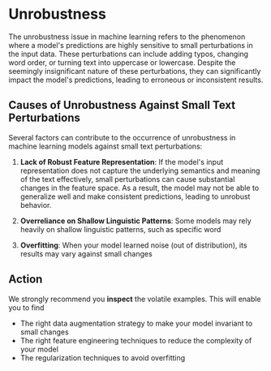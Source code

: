 # Unrobustness

The unrobustness issue in machine learning refers to the phenomenon where a model's predictions are highly sensitive to small perturbations in the input data. These perturbations can include adding typos, changing word order, or turning text into uppercase or lowercase. Despite the seemingly insignificant nature of these perturbations, they can significantly impact the model's predictions, leading to erroneous or inconsistent results.

## Causes of Unrobustness Against Small Text Perturbations

Several factors can contribute to the occurrence of unrobustness in machine learning models against small text perturbations:

1. **Lack of Robust Feature Representation**: If the model's input representation does not capture the underlying semantics and meaning of the text effectively, small perturbations can cause substantial changes in the feature space. As a result, the model may not be able to generalize well and make consistent predictions, leading to unrobust behavior.

2. **Overreliance on Shallow Linguistic Patterns**: Some models may rely heavily on shallow linguistic patterns, such as specific word
3. **Overfitting**: When your model learned noise (out of distribution), its results may vary against small changes

## Action

We strongly recommend you **inspect** the volatile examples. This will enable you to find

- The right data augmentation strategy to make your model invariant to small changes
- The right feature engineering techniques to reduce the complexity of your model
- The regularization techniques to avoid overfitting

